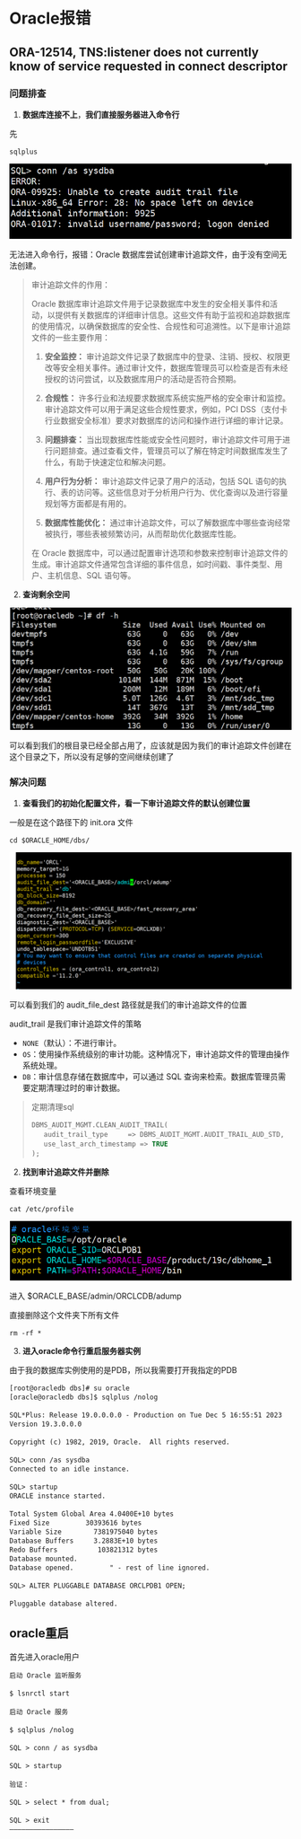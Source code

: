 # Oracle报错

## ORA-12514, TNS:listener does not currently know of service requested in connect descriptor



### 问题排查

1. **数据库连接不上**，**我们直接服务器进入命令行**

先

```shell
sqlplus
```



![image-20231205192146251](https://raw.githubusercontent.com/Quinlan7/pic_cloud/main/img/202312051921383.png)

无法进入命令行，报错：Oracle 数据库尝试创建审计追踪文件，由于没有空间无法创建。

> 审计追踪文件的作用：
>
> Oracle 数据库审计追踪文件用于记录数据库中发生的安全相关事件和活动，以提供有关数据库的详细审计信息。这些文件有助于监视和追踪数据库的使用情况，以确保数据库的安全性、合规性和可追溯性。以下是审计追踪文件的一些主要作用：
>
> 1. **安全监控：** 审计追踪文件记录了数据库中的登录、注销、授权、权限更改等安全相关事件。通过审计文件，数据库管理员可以检查是否有未经授权的访问尝试，以及数据库用户的活动是否符合预期。
>
> 2. **合规性：** 许多行业和法规要求数据库系统实施严格的安全审计和监控。审计追踪文件可以用于满足这些合规性要求，例如，PCI DSS（支付卡行业数据安全标准）要求对数据库的访问和操作进行详细的审计记录。
>
> 3. **问题排查：** 当出现数据库性能或安全性问题时，审计追踪文件可用于进行问题排查。通过查看文件，管理员可以了解在特定时间数据库发生了什么，有助于快速定位和解决问题。
>
> 4. **用户行为分析：** 审计追踪文件记录了用户的活动，包括 SQL 语句的执行、表的访问等。这些信息对于分析用户行为、优化查询以及进行容量规划等方面都是有用的。
>
> 5. **数据库性能优化：** 通过审计追踪文件，可以了解数据库中哪些查询经常被执行，哪些表被频繁访问，从而帮助优化数据库性能。
>
> 在 Oracle 数据库中，可以通过配置审计选项和参数来控制审计追踪文件的生成。审计追踪文件通常包含详细的事件信息，如时间戳、事件类型、用户、主机信息、SQL 语句等。

2. **查询剩余空间**

![image-20231205192313922](https://raw.githubusercontent.com/Quinlan7/pic_cloud/main/img/202312051923000.png)

可以看到我们的根目录已经全部占用了，应该就是因为我们的审计追踪文件创建在这个目录之下，所以没有足够的空间继续创建了

### 解决问题

1. **查看我们的初始化配置文件，看一下审计追踪文件的默认创建位置**

一般是在这个路径下的 init.ora 文件

```
cd $ORACLE_HOME/dbs/
```

![image-20231205165432183](https://raw.githubusercontent.com/Quinlan7/pic_cloud/main/img/202312051654363.png)

可以看到我们的 audit_file_dest 路径就是我们的审计追踪文件的位置

audit_trail 是我们审计追踪文件的策略

- `NONE`（默认）：不进行审计。
- `OS`：使用操作系统级别的审计功能。这种情况下，审计追踪文件的管理由操作系统处理。
- `DB`：审计信息存储在数据库中，可以通过 SQL 查询来检索。数据库管理员需要定期清理过时的审计数据。

> 定期清理sql
>
> ```sql
> DBMS_AUDIT_MGMT.CLEAN_AUDIT_TRAIL(
>    audit_trail_type     => DBMS_AUDIT_MGMT.AUDIT_TRAIL_AUD_STD,
>    use_last_arch_timestamp => TRUE
> );
> ```

2. **找到审计追踪文件并删除**

查看环境变量

```
cat /etc/profile
```

![image-20231205194220565](https://raw.githubusercontent.com/Quinlan7/pic_cloud/main/img/202312051942671.png)

进入 $ORACLE_BASE/admin/ORCLCDB/adump

直接删除这个文件夹下所有文件

```
rm -rf *
```

3. **进入oracle命令行重启服务器实例**

由于我的数据库实例使用的是PDB，所以我需要打开我指定的PDB

```
[root@oracledb dbs]# su oracle
[oracle@oracledb dbs]$ sqlplus /nolog

SQL*Plus: Release 19.0.0.0.0 - Production on Tue Dec 5 16:55:51 2023
Version 19.3.0.0.0

Copyright (c) 1982, 2019, Oracle.  All rights reserved.

SQL> conn /as sysdba
Connected to an idle instance.

SQL> startup
ORACLE instance started.

Total System Global Area 4.0400E+10 bytes
Fixed Size		   30393616 bytes
Variable Size		 7381975040 bytes
Database Buffers	 3.2883E+10 bytes
Redo Buffers		  103821312 bytes
Database mounted.
Database opened.         " - rest of line ignored.

SQL> ALTER PLUGGABLE DATABASE ORCLPDB1 OPEN;

Pluggable database altered.

```



## oracle重启

首先进入oracle用户

```
启动 Oracle 监听服务

$ lsnrctl start

启动 Oracle 服务

$ sqlplus /nolog

SQL > conn / as sysdba

SQL > startup

验证：

SQL > select * from dual;

SQL > exit
————————————————
```

